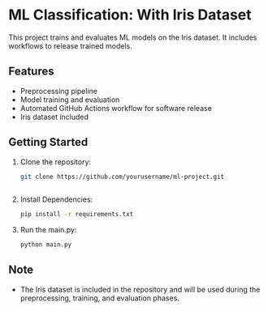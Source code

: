 # ML Classification: With Iris Dataset

This project trains and evaluates ML models on the Iris dataset. It includes workflows to release trained models.

## Features

- Preprocessing pipeline
- Model training and evaluation
- Automated GitHub Actions workflow for software release
- Iris dataset included

## Getting Started

1. Clone the repository:
   ```bash
   git clone https://github.com/yourusername/ml-project.git
  
2. Install Dependencies:
   ```bash 
   pip install -r requirements.txt

3. Run the main.py:
   ```bash
   python main.py

## Note
   - The Iris dataset is included in the repository and will be used during the preprocessing, training, and evaluation phases.   

 